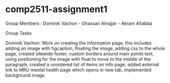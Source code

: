 # comp2511-assignment1

Group Members : Dominik Vachon - Ghassan Alnajjar - Akram Altabba

Group Tasks

Dominik Vachon: Work on creating the information page, this includes adding an image with figcaption, floating the image, adding css to the whole page, created sitewide footer, custom borders around main points text, using positioning for the image with float to move to the middle of the paragraph, created a unordered list of items on info page, added external link to MRU mental health page which opens in new tab, implemented background image.
